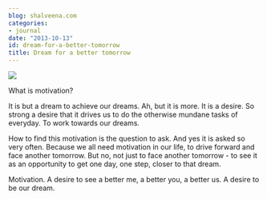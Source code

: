 ```yaml
---
blog: shalveena.com
categories:
- journal
date: "2013-10-13"
id: dream-for-a-better-tomorrow
title: Dream for a better tomorrow
---
```


[![](https://shalveena.files.wordpress.com/2013/10/93eba-fotor01013191830.jpg?w=300)](https://shalveena.files.wordpress.com/2013/10/93eba-fotor01013191830.jpg)

  

What is motivation? 

  

It is but a dream to achieve our dreams. Ah, but it is more. It is a desire. So strong a desire that it drives us to do the otherwise mundane tasks of everyday. To work towards our dreams.

  

How to find this motivation is the question to ask. And yes it is asked so very often. Because we all need motivation in our life, to drive forward and face another tomorrow. But no, not just to face another tomorrow - to see it as an opportunity to get one day, one step, closer to that dream.

  

Motivation. A desire to see a better me, a better you, a better us. A desire to be our dream.
